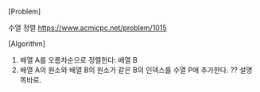 [Problem]

수열 정렬 https://www.acmicpc.net/problem/1015

[Algorithm]

1. 배열 A를 오름차순으로 정렬한다: 배열 B
2. 배열 A의 원소와 배열 B의 원소가 같은 B의 인덱스를 수열 P에 추가한다. ?? 설명 똑바로.


